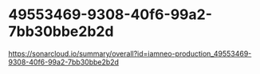 # 49553469-9308-40f6-99a2-7bb30bbe2b2d
https://sonarcloud.io/summary/overall?id=iamneo-production_49553469-9308-40f6-99a2-7bb30bbe2b2d
